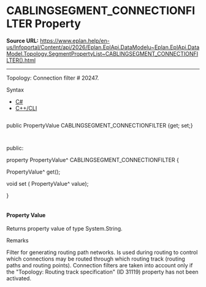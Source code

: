 # CABLINGSEGMENT_CONNECTIONFILTER Property

**Source URL:** https://www.eplan.help/en-us/Infoportal/Content/api/2026/Eplan.EplApi.DataModelu~Eplan.EplApi.DataModel.Topology.SegmentPropertyList~CABLINGSEGMENT_CONNECTIONFILTER().html

---

Topology: Connection filter # 20247.

Syntax

- [C#](#i-syntax-CS)
- [C++/CLI](#i-syntax-CPP2005)

```
```
public PropertyValue CABLINGSEGMENT_CONNECTIONFILTER {get; set;}
```
```

```
```
public:

property PropertyValue^ CABLINGSEGMENT_CONNECTIONFILTER {

   PropertyValue^ get();

   void set (    PropertyValue^ value);

}
```
```

#### Property Value

Returns property value of type System.String.

Remarks

Filter for generating routing path networks. Is used during routing to control which connections may be routed through which routing track (routing paths and routing points). Connection filters are taken into account only if the "Topology: Routing track specification" (ID 31119) property has not been activated.

